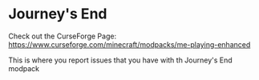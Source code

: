 # Journey's End

Check out the CurseForge Page: https://www.curseforge.com/minecraft/modpacks/me-playing-enhanced

This is where you report issues that you have with th Journey's End modpack
